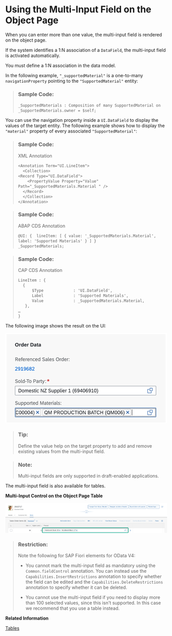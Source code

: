 <!-- loio04ff5b1a81344a8e8169ea99630ff4e5 -->

# Using the Multi-Input Field on the Object Page

When you can enter more than one value, the multi-input field is rendered on the object page.

If the system identifies a 1:N association of a `DataField`, the multi-input field is activated automatically.

You must define a 1:N association in the data model.

In the following example, `"_supportedMaterial"` is a one-to-many `navigationProperty` pointing to the `"SupportedMaterial"` entity:

> ### Sample Code:  
> ```
> _SupportedMaterials : Composition of many SupportedMaterial on _SupportedMaterials.owner = $self;
> 
> ```

You can use the navigation property inside a `UI.DataField` to display the values of the target entity. The following example shows how to display the `"material"` property of every associated `"SupportedMaterial"`:

> ### Sample Code:  
> XML Annotation
> 
> ```
> <Annotation Term="UI.LineItem">
>   <Collection>
> <Record Type="UI.DataField">
> 	  <PropertyValue Property="Value" Path="_SupportedMaterials.Material " />
> 	</Record>
>   </Collection>
> </Annotation>
> 
> ```

> ### Sample Code:  
> ABAP CDS Annotation
> 
> ```
> @UI: {  lineItem: [ { value: '_SupportedMaterials.Material', label: 'Supported Materials' } ] }  
> _SupportedMaterials;
> ```

> ### Sample Code:  
> CAP CDS Annotation
> 
> ```
> LineItem : {
> 	{
> 		$Type             : 'UI.DataField',
> 		Label			  : 'Supported Materials',
> 		Value             : _SupportedMaterials.Material,
> 	 },
> …
> }
> 
> ```

The following image shows the result on the UI:

![](images/Multi-Input_Control_on_the_Object_Page_d756a5b.png)

> ### Tip:  
> Define the value help on the target property to add and remove existing values from the multi-input field.

> ### Note:  
> Multi-input fields are only supported in draft-enabled applications.

The multi-input field is also available for tables.

  
  
**Multi-Input Control on the Object Page Table**

![](images/Smart_MultiInput_Control_on_the_Object_Page_Table_dcb027c.png "Multi-Input Control on the Object Page Table")

> ### Restriction:  
> Note the following for SAP Fiori elements for OData V4:
> 
> -   You cannot mark the multi-input field as mandatory using the `Common.fieldControl` annotation. You can instead use the `Capabilities.InsertRestrictions` annotation to specify whether the field can be edited and the `Capabilities.DeleteRestrictions` annotation to specify whether it can be deleted.
> 
> -   You cannot use the multi-input field if you need to display more than 100 selected values, since this isn't supported. In this case we recommend that you use a table instead.

**Related Information**  


[Tables](tables-c0f6592.md "SAP Fiori elements supports several table types.")

